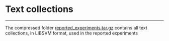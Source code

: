# Text collections
------------------

The compressed folder [reported_experiments.tar.gz](reported_experiments.tar.gz) contains all text collections, in LIBSVM format, used in the reported experiments

